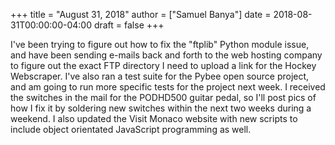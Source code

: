 +++
title = "August 31, 2018"
author = ["Samuel Banya"]
date = 2018-08-31T00:00:00-04:00
draft = false
+++

I've been trying to figure out how to fix the "ftplib" Python module issue, and have been sending e-mails
back and forth to the web hosting company to figure out the exact FTP directory I need to upload a link
for the Hockey Webscraper. I've also ran a test suite for the Pybee open source project, and am going to
run more specific tests for the project next week. I received the switches in the mail for the PODHD500
guitar pedal, so I'll post pics of how I fix it by soldering new switches within the next two weeks
during a weekend. I also updated the Visit Monaco website with new scripts to include object orientated
JavaScript programming as well.